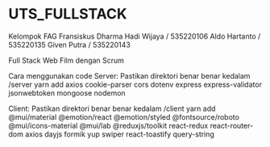 # UTS_FULLSTACK
Kelompok FAG
Fransiskus Dharma Hadi Wijaya / 535220106
Aldo Hartanto / 535220135
Given Putra / 535220143

Full Stack Web Film dengan Scrum

Cara menggunakan code
Server:
Pastikan direktori benar benar kedalam /server
yarn add axios cookie-parser cors dotenv express express-validator jsonwebtoken mongoose nodemon

Client: 
Pastikan direktori benar benar kedalam /client
yarn add @mui/material @emotion/react @emotion/styled @fontsource/roboto @mui/icons-material @mui/lab @reduxjs/toolkit react-redux react-router-dom axios dayjs formik yup swiper react-toastify query-string
